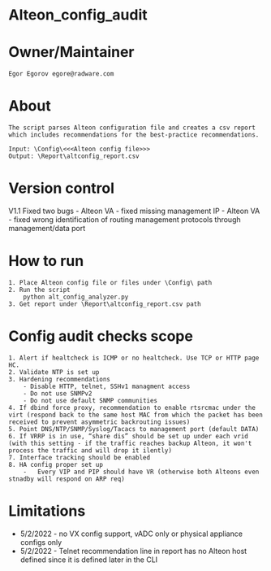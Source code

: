 # Alteon_config_audit

# Owner/Maintainer

	Egor Egorov egore@radware.com

# About

	The script parses Alteon configuration file and creates a csv report which includes recommendations for the best-practice recommendations.

	Input: \Config\<<<Alteon config file>>>
	Output: \Report\altconfig_report.csv

# Version control

V1.1 Fixed two bugs
	- Alteon VA - fixed missing management IP
	- Alteon VA - fixed wrong identification of routing management protocols through management/data port

# How to run

	1. Place Alteon config file or files under \Config\ path
	2. Run the script
		python alt_config_analyzer.py
	3. Get report under \Report\altconfig_report.csv path
	
# Config audit checks scope

	1. Alert if healtcheck is ICMP or no healtcheck. Use TCP or HTTP page HC.
	2. Validate NTP is set up
	3. Hardening recommendations
		- Disable HTTP, telnet, SSHv1 managment access
		- Do not use SNMPv2
		- Do not use default SNMP communities
	4. If dbind force proxy, recommendation to enable rtsrcmac under the virt (respond back to the same host MAC from which the packet has been received to prevent asymmetric backrouting issues)
	5. Point DNS/NTP/SNMP/Syslog/Tacacs to management port (default DATA)
	6. If VRRP is in use, “share dis” should be set up under each vrid (with this setting - if the traffic reaches backup Alteon, it won't process the traffic and will drop it ilently)
	7. Interface tracking should be enabled
	8. HA config proper set up
		- 	Every VIP and PIP should have VR (otherwise both Alteons even stnadby will respond on ARP req)



# Limitations
- 5/2/2022 - no VX config support, vADC only or physical appliance configs only
- 5/2/2022 - Telnet recommendation line in report has no Alteon host defined since it is defined later in the CLI
